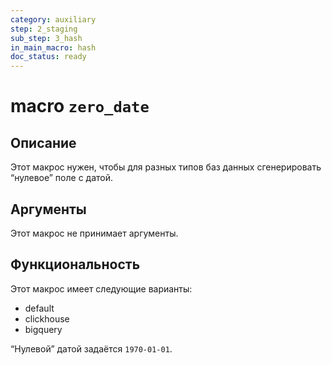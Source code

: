 ```yaml
---
category: auxiliary
step: 2_staging
sub_step: 3_hash
in_main_macro: hash
doc_status: ready
---
```

# macro `zero_date`

## Описание

Этот макрос нужен, чтобы для разных типов баз данных сгенерировать “нулевое” поле с датой.
## Аргументы

Этот макрос не принимает  аргументы.
## Функциональность

Этот макрос имеет следующие варианты:
- default
- clickhouse
- bigquery
  
“Нулевой” датой задаётся `1970-01-01`.

